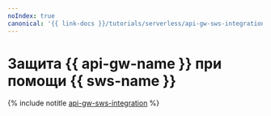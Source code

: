 ```yaml
---
noIndex: true
canonical: '{{ link-docs }}/tutorials/serverless/api-gw-sws-integration'
---
```


# Защита {{ api-gw-name }} при помощи {{ sws-name }}

{% include notitle [api-gw-sws-integration](../../_tutorials/serverless/api-gw-sws-integration.md) %}
